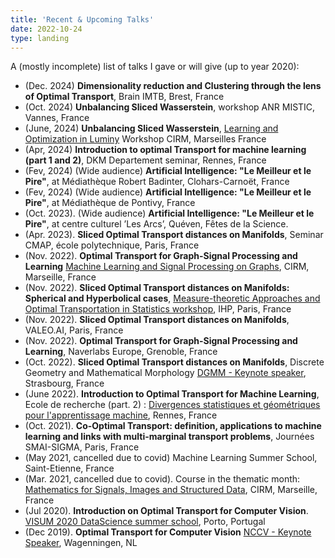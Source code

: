 ```yaml
---
title: 'Recent & Upcoming Talks'
date: 2022-10-24
type: landing
---
```


A (mostly incomplete) list of talks I gave or will give (up to year 2020):

  - (Dec. 2024) **Dimensionality reduction and Clustering through the lens of Optimal Transport**, Brain IMTB, Brest, France
  - (Oct. 2024) **Unbalancing Sliced Wasserstein**, workshop ANR MISTIC, Vannes, France
  - (June, 2024) **Unbalancing Sliced Wasserstein**, [Learning and Optimization in Luminy](https://conferences.cirm-math.fr/3003.html) Workshop CIRM, Marseilles France
  - (Apr, 2024) **Introduction to optimal Transport for machine learning (part 1 and 2)**, DKM Departement seminar, Rennes, France
  - (Fev, 2024) (Wide audience) **Artificial Intelligence: "Le Meilleur et le Pire"**, at Médiathèque Robert Badinter, Clohars-Carnoët, France
  - (Fev, 2024) (Wide audience) **Artificial Intelligence: "Le Meilleur et le Pire"**, at Médiathèque de Pontivy, France
  - (Oct. 2023). (Wide audience) **Artificial Intelligence: "Le Meilleur et le Pire"**, at centre culturel ’Les Arcs’, Quéven, Fêtes de la Science.
  - (Apr. 2023). **Sliced Optimal Transport distances on Manifolds**, Seminar CMAP, école polytechnique, Paris, France
  - (Nov. 2022). **Optimal Transport for Graph-Signal Processing and Learning** [Machine Learning and Signal Processing on Graphs](https://conferences.cirm-math.fr/2588.html), CIRM, Marseille, France
  - (Nov. 2022). **Sliced Optimal Transport distances on Manifolds: Spherical and Hyperbolical cases**, [Measure-theoretic Approaches and Optimal Transportation in Statistics workshop](https://indico.math.cnrs.fr/event/7547/), IHP, Paris, France
  - (Nov. 2022). **Sliced Optimal Transport distances on Manifolds**, VALEO.AI, Paris, France
  - (Nov. 2022). **Optimal Transport for Graph-Signal Processing and Learning**, Naverlabs Europe, Grenoble, France
  - (Oct. 2022). **Sliced Optimal Transport distances on Manifolds**, Discrete Geometry and Mathematical Morphology [DGMM - Keynote speaker](https://dgmm2022.sciencesconf.org/), Strasbourg, France
  - (June 2022). **Introduction to Optimal Transport for Machine Learning**,  Ecole de recherche (part. 2) : [Divergences statistiques et géométriques pour l'apprentissage machine](https://www.lebesgue.fr/fr/SGDMal), Rennes, France
  - (Oct. 2021). **Co-Optimal Transport: definition, applications to machine learning and links with multi-marginal transport problems**, Journées SMAI-SIGMA, Paris, France
  - (May 2021, cancelled due to covid) Machine Learning Summer School, Saint-Etienne, France
  - (Mar. 2021, cancelled due to covid). Course in the thematic month: [Mathematics for Signals, Images and Structured Data](https://conferences.cirm-math.fr/2331.html), CIRM, Marseille, France
  - (Jul 2020). **Introduction on Optimal Transport for Computer Vision**. [VISUM 2020 DataScience summer school](http://visum.inesctec.pt/), Porto, Portugal
  - (Dec 2019). **Optimal Transport for Computer Vision** [NCCV - Keynote Speaker](https://www.wur.nl/en/activity/NCCV-2019-The-Dutch-Conference-on-Computer-Vision.htm), Wagenningen, NL
